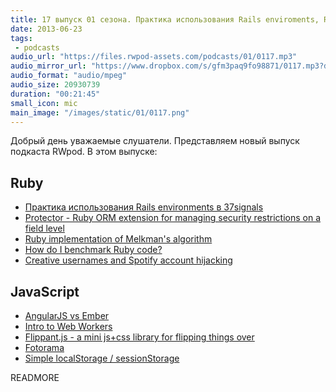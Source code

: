```yaml
---
title: 17 выпуск 01 сезона. Практика использования Rails enviroments, Ruby имплементация Melkman's algorithm, AngularJS vs Ember и прочее
date: 2013-06-23
tags:
 - podcasts
audio_url: "https://files.rwpod-assets.com/podcasts/01/0117.mp3"
audio_mirror_url: "https://www.dropbox.com/s/gfm3paq9fo98871/0117.mp3?dl=1"
audio_format: "audio/mpeg"
audio_size: 20930739
duration: "00:21:45"
small_icon: mic
main_image: "/images/static/01/0117.png"
---
```


Добрый день уважаемые слушатели. Представляем новый выпуск подкаста RWpod. В этом выпуске:

## Ruby

 - [Практика использования Rails environments в 37signals](http://37signals.com/svn/posts/3535-beyond-the-default-rails-environments)
 - [Protector - Ruby ORM extension for managing security restrictions on a field level](https://github.com/inossidabile/protector)
 - [Ruby implementation of Melkman's algorithm](http://gistflow.com/posts/834-ruby-implementation-of-melkman-s-algorithm-with-animation)
 - [How do I benchmark Ruby code?](http://rubylearning.com/blog/2013/06/19/how-do-i-benchmark-ruby-code/)
 - [Creative usernames and Spotify account hijacking](http://labs.spotify.com/2013/06/18/creative-usernames/)

## JavaScript

 - [AngularJS vs Ember](http://eviltrout.com/2013/06/15/ember-vs-angular.html)
 - [Intro to Web Workers](https://zapier.com/engineering/intro-to-web-workers/)
 - [Flippant.js - a mini js+css library for flipping things over](http://mintchaos.github.io/flippant.js/)
 - [Fotorama](http://fotorama.io/)
 - [Simple localStorage / sessionStorage](https://github.com/tuxracer/simple-storage)

READMORE
